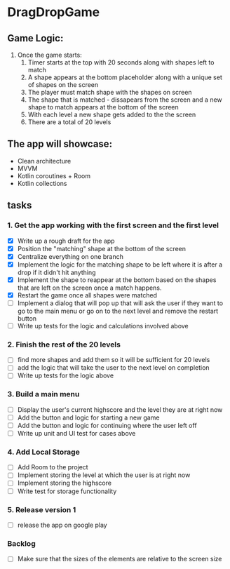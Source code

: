 # DragDropGame

## Game Logic:
1. Once the game starts:
    1. Timer starts at the top with 20 seconds along with shapes left to match
    2. A shape appears at the bottom placeholder along with a unique set of shapes on the screen
    3. The player must match shape with the shapes on screen
    4. The shape that is matched - dissapears from the screen and a new shape to match appears at the bottom of the screen
    5. With each level a new shape gets added to the the screen
    6. There are a total of 20 levels

## The app will showcase:

- Clean architecture
- MVVM
- Kotlin coroutines + Room
- Kotlin collections


## tasks

### 1. Get the app working with the first screen and the first level
  - [x] Write up a rough draft for the app
  - [x] Position the "matching" shape at the bottom of the screen
  - [x] Centralize everything on one branch
  - [x] Implement the logic for the matching shape to be left where it is after a drop if it didn't hit anything
  - [x] Implement the shape to reappear at the bottom based on the shapes that are left on the screen once a match happens.
  - [x] Restart the game once all shapes were matched
  - [ ] Implement a dialog that will pop up that will ask the user if they want to  go to the main menu or go on to the next level and remove the restart button
  - [ ] Write up tests for the logic and calculations involved above

### 2. Finish the rest of the 20 levels
  - [ ] find more shapes and add them so it will be sufficient for 20 levels
  - [ ] add the logic that will take the user to the next level on completion
  - [ ] Write up tests for the logic above

### 3. Build a main menu
  - [ ] Display the user's current highscore and the level they are at right now
  - [ ] Add the button and logic for starting a new game
  - [ ] Add the button and logic for continuing where the user left off
  - [ ] Write up unit and UI test for cases above

### 4. Add Local Storage
  - [ ] Add Room to the project
  - [ ] Implement storing the level at which the user is at right now
  - [ ] Implement storing the highscore
  - [ ] Write test for storage functionality

### 5. Release version 1
  - [ ] release the app on google play

### Backlog
  - [ ] Make sure that the sizes of the elements are relative to the screen size